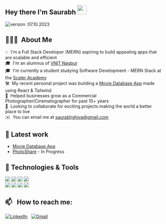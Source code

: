 ## Hey there I'm Saurabh <img src="https://raw.githubusercontent.com/MartinHeinz/MartinHeinz/master/wave.gif" width="30px">
![version :07.10.2023](https://img.shields.io/badge/version-07.10.2023-informational) &nbsp;

## 👨🏻‍💻 &nbsp;About Me

💡 &nbsp;I'm a Full Stack Developer (MERN) aspiring to build appealing apps that are scalable and efficient\
🎓 &nbsp;I'm an alumnus of [VNIT Nagpur](https://vnit.ac.in/) \
🎓 &nbsp;I'm currently a student studying Software Development - MERN Stack at the [Scaler Academy](https://www.scaler.com) \
🛠 &nbsp;My recent personal project was building a [Movie Database App](https://movies-app-sg.netlify.app/) made using React & Tailwind \
🌱 &nbsp;Helped businesses grow as a Commercial Photographer/Cinematographer for past 10+ years\
🌱 &nbsp;Looking to collaborate for exciting projects making the world a better place to live\
✉️ &nbsp;You can email me at saurabhghiya@gmail.com

## 🔧 Latest work
- [Movie Database App](https://movies-app-sg.netlify.app/)
- [PhotoShare](https://www.figma.com/proto/AjQSLOXcIkfkd7zjh63V1K/PhotoShare-App-UI?node-id=42-89&starting-point-node-id=42%3A89) - In Progress


## 🔧 Technologies & Tools
![](https://img.shields.io/badge/Code-JavaScript-informational?style=flat&logo=javascript&logoColor=white&color=2bbc8a)
![](https://img.shields.io/badge/Code-React-informational?style=flat&logo=react&logoColor=white&color=2bbc8a)
![](https://img.shields.io/badge/Code-Tailwind-informational?style=flat&logo=tailwindcss&logoColor=white&color=2bbc8a)
![](https://img.shields.io/badge/Code-Java-informational?style=flat&logo=java&logoColor=white&color=2bbc8a)\
![](https://img.shields.io/badge/Tools-DBMS-informational?style=flat&logo=postgresql&logoColor=white&color=2bbc8a)
![](https://img.shields.io/badge/Tools-MySQL-informational?style=flat&logo=mysql&logoColor=white&color=2bbc8a)
![](https://img.shields.io/badge/Tools-MongoDB-informational?style=flat&logo=mongodb&logoColor=white&color=2bbc8a)
![](https://img.shields.io/badge/Editor-VSCode-informational?style=flat&logo=visualstudiocode&logoColor=white&color=2bbc8a)

## 📫 &nbsp; How to reach me:

<a href="https://www.linkedin.com/in/saurabhghiya/"><img alt="LinkedIn" src="https://img.shields.io/badge/linkedin%20-%230077B5.svg?&style=flat&logo=linkedin&logoColor=white"/></a> &nbsp;
<a href="mailto:saurabhghiya@gmail.com"><img alt="Gmail" src="https://img.shields.io/badge/Gmail-D14836?style=flat&logo=gmail&logoColor=white" /></a> &nbsp;
